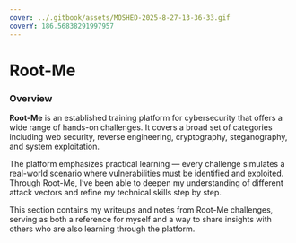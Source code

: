 ```yaml
---
cover: ../.gitbook/assets/MOSHED-2025-8-27-13-36-33.gif
coverY: 186.56838291997957
---
```


# Root-Me

### Overview

**Root-Me** is an established training platform for cybersecurity that offers a wide range of hands-on challenges. It covers a broad set of categories including web security, reverse engineering, cryptography, steganography, and system exploitation.

The platform emphasizes practical learning — every challenge simulates a real-world scenario where vulnerabilities must be identified and exploited. Through Root-Me, I’ve been able to deepen my understanding of different attack vectors and refine my technical skills step by step.

This section contains my writeups and notes from Root-Me challenges, serving as both a reference for myself and a way to share insights with others who are also learning through the platform.
